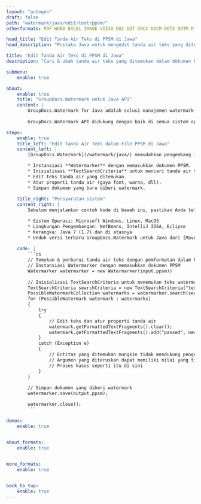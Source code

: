 ```yaml
---
layout: "autogen"
draft: false
path: "watermark/java/edit/text/ppsm/"
otherformats: PDF WORD EXCEL IMAGE VISIO DOC DOT DOCX DOCM DOTX DOTM RTF TXT XLSX XLSM XLTM XLT XLTX XLS XLSB XLAM SXC PPTX PPTM PPSX POTM POT POTX PPT PPS ODT BMP GIF JPEG JP2 PNG TIFF WEBP VSD VDX VSDX VSTX VSX VSSX VSDM VSSM VSTM VTX VDW VSS VST

head_title: "Edit Tanda Air Teks di PPSM di Jawa"
head_description: "Pustaka Java untuk mengedit tanda air teks yang ditemukan dalam file PPSM di aplikasi Java menggunakan GroupDocs.Watermark API untuk Java."

title: "Edit Tanda Air Teks di PPSM di Jawa"
description: "Cari & ubah tanda air teks yang ditemukan dalam dokumen PPSM dengan pemformatan dalam aplikasi Java & J2SE. Kelola ukuran tanda air, jenis font, sudut rotasi, dan posisi tanda air pada halaman dokumen, sesuai kebutuhan Anda."

submenu:
    enable: true

about:
    enable: true
    title: "GroupDocs.Watermark untuk Java API"
    content: |
        GroupDocs.Watermark for Java adalah solusi manajemen watermark lengkap untuk aplikasi Java. Pengembang dapat dengan cepat melakukan operasi manipulasi tanda air seperti; tambahkan, edit, cari, dan hapus berbagai jenis tanda air dari dalam dokumen semua format file populer. Mendukung bekerja dengan teks dan tanda air gambar dalam berbagai dokumen termasuk PDF, Microsoft Word, Excel, PowerPoint, Visio, Email dan format gambar.
        
        GroupDocs.Watermark API didukung dengan baik di semua sistem operasi utama dan versi Java termasuk J2SE 7.0 (1.7), J2SE 8.0 (1.8) dan Java 10.

steps:
    enable: true
    title_left: "Edit Tanda Air Teks dalam File PPSM di Jawa"
    content_left: |
        [GroupDocs.Watermark](/watermark/java/) memudahkan pengembang Java untuk mengedit tanda air teks dalam aplikasi mereka dengan menerapkan beberapa langkah mudah.

        * Instansiasi **Watermarker** dengan memasukkan dokumen PPSM.
        * Inisialisasi **TextSearchCriteria** untuk mencari tanda air teks.
        * Edit teks tanda air yang ditemukan.
        * Atur properti tanda air (gaya font, warna, dll).
        * Simpan dokumen yang baru diberi watermark.
        
    title_right: "Persyaratan sistem"
    content_right: |
        Sebelum menjalankan contoh kode di bawah ini, pastikan Anda telah menginstal prasyarat berikut di sistem Anda.

        * Sistem Operasi: Microsoft Windows, Linux, MacOS
        * Lingkungan Pengembangan: NetBeans, IntelliJ IDEA, Eclipse
        * Kerangka: Java 7 (1.7) dan di atasnya
        * Unduh versi terbaru GroupDocs.Watermark untuk Java dari [Maven](https://repository.groupdocs.com/webapp/#/artifacts/browse/tree/General/repo/com/groupdocs/groupdocs-watermark)
        
    code: |
        ```cs
        // Temukan & perbarui tanda air teks dengan pemformatan dalam PPSM di aplikasi Java
        // Instansiasi Watermarker dengan memasukkan dokumen PPSM
        Watermarker watermarker = new Watermarker(input.ppsm))
        
        // Inisialisasi TextSearchCriteria untuk menemukan teks watermark
        TextSearchCriteria searchCriteria = new TextSearchCriteria("test", false);
        PossibleWatermarkCollection watermarks = watermarker.search(searchCriteria);
        for (PossibleWatermark watermark : watermarks)
        {
            try
            {
                // Edit teks dan atur properti tanda air
                watermark.getFormattedTextFragments().clear();
                watermark.getFormattedTextFragments().add("passed", new Font("Calibri", 19, FontStyle.Bold), Color.getRed(), Color.getAqua());
            }
            catch (Exception e)
            {
                // Entitas yang ditemukan mungkin tidak mendukung pengeditan teks
                // Argumen yang diteruskan dapat memiliki nilai yang tidak sesuai
                // Proses kasus seperti itu di sini
            }
        }
            
        // Simpan dokumen yang diberi watermark
        watermarker.save(output.ppsm);

        watermarker.close();
        ```        

demos:
    enable: true
        

about_formats:
    enable: true


more_formats:
    enable: true


back_to_top:
    enable: true
---
```

